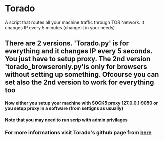 # Torado
A script that routes all your machine traffic through TOR Network. It changes IP every 5 minutes (change it in your needs)

## There are 2 versions. 'Torado.py' is for everything and it changes IP every 5 seconds. You just have to setup proxy. The 2nd version 'torado_browseronly.py'is only for browsers without setting up something. Ofcourse you can set also the 2nd version to work for everything too

#### Now either you setup your machine with SOCK5 proxy 127.0.0.1:9050 or you setup proxy in a software (from settigns as usually)
#### Note that you may need to run scrip with admin privilages

### For more informations visit Torado's github page from [here](https://github.com/th3knv/Torado/)


